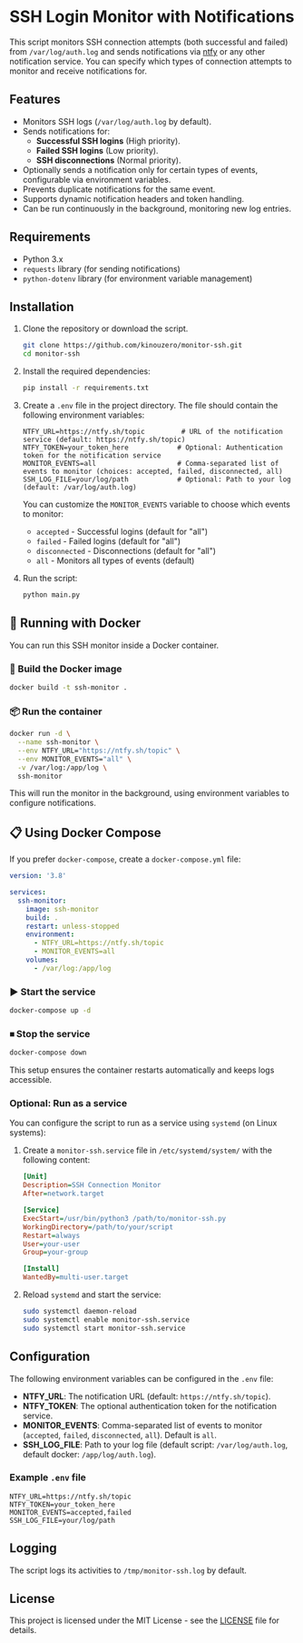 # SSH Login Monitor with Notifications

This script monitors SSH connection attempts (both successful and failed) from `/var/log/auth.log` and sends notifications via [ntfy](https://ntfy.sh/) or any other notification service. You can specify which types of connection attempts to monitor and receive notifications for.

## Features

- Monitors SSH logs (`/var/log/auth.log` by default).
- Sends notifications for:
  - **Successful SSH logins** (High priority).
  - **Failed SSH logins** (Low priority).
  - **SSH disconnections** (Normal priority).
- Optionally sends a notification only for certain types of events, configurable via environment variables.
- Prevents duplicate notifications for the same event.
- Supports dynamic notification headers and token handling.
- Can be run continuously in the background, monitoring new log entries.

## Requirements

- Python 3.x
- `requests` library (for sending notifications)
- `python-dotenv` library (for environment variable management)

## Installation

1. Clone the repository or download the script.

    ```bash
    git clone https://github.com/kinouzero/monitor-ssh.git
    cd monitor-ssh
    ```

2. Install the required dependencies:

    ```bash
    pip install -r requirements.txt
    ```

3. Create a `.env` file in the project directory. The file should contain the following environment variables:

    ```env
    NTFY_URL=https://ntfy.sh/topic         # URL of the notification service (default: https://ntfy.sh/topic)
    NTFY_TOKEN=your_token_here            # Optional: Authentication token for the notification service
    MONITOR_EVENTS=all                    # Comma-separated list of events to monitor (choices: accepted, failed, disconnected, all)
    SSH_LOG_FILE=your/log/path            # Optional: Path to your log (default: /var/log/auth.log)
    ```

    You can customize the `MONITOR_EVENTS` variable to choose which events to monitor:
    - `accepted` - Successful logins (default for "all")
    - `failed` - Failed logins (default for "all")
    - `disconnected` - Disconnections (default for "all")
    - `all` - Monitors all types of events (default)

4. Run the script:

    ```bash
    python main.py
    ```

## 🚀 Running with Docker

You can run this SSH monitor inside a Docker container.

### 🐳 Build the Docker image

```sh
docker build -t ssh-monitor .
```

### 📦 Run the container

```sh
docker run -d \
  --name ssh-monitor \
  --env NTFY_URL="https://ntfy.sh/topic" \
  --env MONITOR_EVENTS="all" \
  -v /var/log:/app/log \
  ssh-monitor
```

This will run the monitor in the background, using environment variables to configure notifications.

## 📋 Using Docker Compose

If you prefer `docker-compose`, create a `docker-compose.yml` file:

```yaml
version: '3.8'

services:
  ssh-monitor:
    image: ssh-monitor
    build: .
    restart: unless-stopped
    environment:
      - NTFY_URL=https://ntfy.sh/topic
      - MONITOR_EVENTS=all
    volumes:
      - /var/log:/app/log
```

### ▶ Start the service

```sh
docker-compose up -d
```

### ⏹ Stop the service

```sh
docker-compose down
```

This setup ensures the container restarts automatically and keeps logs accessible.

### Optional: Run as a service

You can configure the script to run as a service using `systemd` (on Linux systems):

1. Create a `monitor-ssh.service` file in `/etc/systemd/system/` with the following content:

    ```ini
    [Unit]
    Description=SSH Connection Monitor
    After=network.target

    [Service]
    ExecStart=/usr/bin/python3 /path/to/monitor-ssh.py
    WorkingDirectory=/path/to/your/script
    Restart=always
    User=your-user
    Group=your-group

    [Install]
    WantedBy=multi-user.target
    ```

2. Reload `systemd` and start the service:

    ```bash
    sudo systemctl daemon-reload
    sudo systemctl enable monitor-ssh.service
    sudo systemctl start monitor-ssh.service
    ```

## Configuration

The following environment variables can be configured in the `.env` file:

- **NTFY_URL**: The notification URL (default: `https://ntfy.sh/topic`).
- **NTFY_TOKEN**: The optional authentication token for the notification service.
- **MONITOR_EVENTS**: Comma-separated list of events to monitor (`accepted`, `failed`, `disconnected`, `all`). Default is `all`.
- **SSH_LOG_FILE**: Path to your log file (default script: `/var/log/auth.log`, default docker: `/app/log/auth.log`).

### Example `.env` file

```env
NTFY_URL=https://ntfy.sh/topic
NTFY_TOKEN=your_token_here
MONITOR_EVENTS=accepted,failed
SSH_LOG_FILE=your/log/path
```

## Logging

The script logs its activities to `/tmp/monitor-ssh.log` by default.

## License

This project is licensed under the MIT License - see the [LICENSE](LICENSE) file for details.
